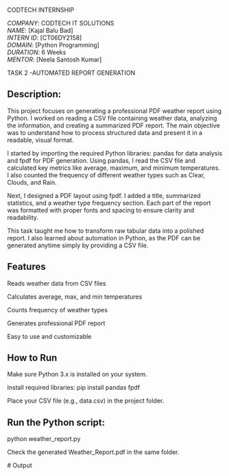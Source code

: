 CODTECH INTERNSHIP

*COMPANY*: CODTECH IT SOLUTIONS  
*NAME*: [Kajal Balu Bad]  
*INTERN ID*: [CT06DY2158]  
*DOMAIN*: [Python Programming]  
*DURATION*: 6 Weeks  
*MENTOR*: [Neela Santosh Kumar]  

TASK 2 -AUTOMATED REPORT GENERATION

## Description:
This project focuses on generating a professional PDF weather report using Python. I worked on reading a CSV file containing weather data, analyzing the information, and creating a summarized PDF report. The main objective was to understand how to process structured data and present it in a readable, visual format.

I started by importing the required Python libraries: pandas for data analysis and fpdf for PDF generation. Using pandas, I read the CSV file and calculated key metrics like average, maximum, and minimum temperatures. I also counted the frequency of different weather types such as Clear, Clouds, and Rain.

Next, I designed a PDF layout using fpdf. I added a title, summarized statistics, and a weather type frequency section. Each part of the report was formatted with proper fonts and spacing to ensure clarity and readability.

This task taught me how to transform raw tabular data into a polished report. I also learned about automation in Python, as the PDF can be generated anytime simply by providing a CSV file.

## Features

Reads weather data from CSV files

Calculates average, max, and min temperatures

Counts frequency of weather types

Generates professional PDF report

Easy to use and customizable

## How to Run

Make sure Python 3.x is installed on your system.

Install required libraries:
pip install pandas fpdf

Place your CSV file (e.g., data.csv) in the project folder.

## Run the Python script:

python weather_report.py

Check the generated Weather_Report.pdf in the same folder.

# Output
